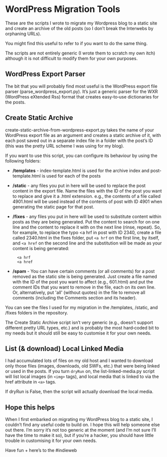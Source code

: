 WordPress Migration Tools
=========================

These are the scripts I wrote to migrate my Wordpress blog to a static site and create an archive of the old posts (so I don’t break the Interwebs by orphaning URLs).

You might find this useful to refer to if you want to do the same thing.

The scripts are not entirely generic (I wrote them to scratch my own itch) although it is not difficult to modify them for your own purposes.


WordPress Export Parser
-----------------------

The bit that you will probably find most useful is the WordPress export file parser (parse_wordpress_export.py). It’s just a generic parser for the WXR (WordPress eXtended Rss) format that creates easy‐to‐use dictionaries for the posts.


Create Static Archive
---------------------

create-static-archive-from-wordpress-export.py takes the name of your WordPress export file as an argument and creates a static archive of it, with each post saved out in a separate index file in a folder with the post’s ID (this was the pretty URL scheme I was using for my blog).

If you want to use this script, you can configure its behaviour by using the following folders:

* **/templates** - index-template.html is used for the archive index and post-template.html is used for each of the posts

* **/static** - any files you put in here will be used to replace the post content in the export file. Name the files with the ID of the post you want to replace and give it a .html extension. e.g., the contents of a file called 4901.html will be used instead of the contents of post with ID 4901 when generating the static page for that post.

* **/fixes** - any files you put in here will be used to substitute content within posts as they are being generated. Put the content to search for on one line and the content to replace it with on the next line (rinse, repeat). So, for example, to replace the typo <a hrf in post with ID 2340, create a file called 2340.html in the fixes folder, put ```<a hrf``` on the first line, by itself, and ```<a href``` on the second line and the substitution will be made as your content is being generated:

        <a hrf
        <a href

* **/spam** - You can have certain comments (or all comments) for a post removed as the static site is being generated. Just create a file named with the ID of the post you want to affect (e.g., 601.html) and put the comment IDs that you want to remove in the file, each on its own line. Or, alternatively, put 'all' (without quotes) in the file to remove all comments (including the Comments section and its header).

You can see the files I used for my migration in the /templates, /static, and /fixes folders in the repository.

The Create Static Archive script isn’t very generic (e.g., doesn’t support different pretty URL types, etc.) and is probably the most hard‐coded bit to my needs but it should still be easy to customise it for your own needs.


List (& download) Local Linked Media
------------------------------------

I had accumulated lots of files on my old host and I wanted to download only those files (images, downloads, old SWFs, etc.) that were being linked or used in the posts. If you turn ```dryRun``` on, the list-linked-media.py script will list local images (in ```<img>``` tags), and local media that is linked to via the href attribute in ```<a>``` tags.

If dryRun is False, then the script will actually download the local media.


Hope this helps
---------------

When I first embarked on migrating my WordPress blog to a static site, I couldn’t find any useful code to build on. I hope this will help someone else out there. I’m sorry it’s not too generic at the moment (and I’m not sure I’ll have the time to make it so), but if you’re a hacker, you should have little trouble in customising it for your own needs.

Have fun + here’s to the #indieweb